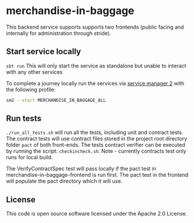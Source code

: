 # merchandise-in-baggage

This backend service supports supports two frontends (public facing and internally for administration through
stride).

## Start service locally

`sbt run` This will only start the service as standalone but unable to interact with any other services

To complete a journey locally run the services via [service manager 2](https://github.com/hmrc/sm2)
with the following profile:

```bash
sm2 --start MERCHANDISE_IN_BAGGAGE_ALL
```

## Run tests

`./run_all_tests.sh` will run all the tests, including unit and contract tests. The contract tests will use
contract files stored in the project root directory folder `pact` of both front-ends.
The tests contract verifier can be executed by running the script:
`checkincheck.sh`. Note - currently contracts test only runs for local build.

The VerifyContractSpec test will pass locally if the pact test in merchandise-in-baggage-frontend is run first.
The pact test in the frontend will populate the pact directory which it will use.

## License
This code is open source software licensed under the Apache 2.0 License.